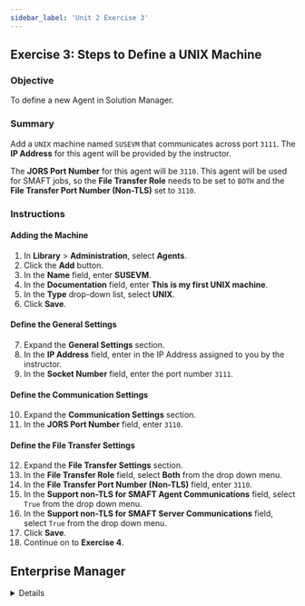```yaml
---
sidebar_label: 'Unit 2 Exercise 3'
---
```


## Exercise 3: Steps to Define a UNIX Machine

### Objective

To define a new Agent in Solution Manager.

### Summary

Add a ```UNIX``` machine named ```SUSEVM``` that communicates across port ```3111```. The **IP Address** for this agent will be provided by the instructor. 

The **JORS Port Number** for this agent will be ```3110```. This agent will be used for SMAFT jobs, so the **File Transfer Role** needs to be set to ```BOTH``` and the **File Transfer Port Number (Non-TLS)** set to ```3110```.

### Instructions

#### Adding the Machine

1.	In **Library** > **Administration**, select **Agents**. 
2.	Click the **Add** button. 
3.	In the **Name** field, enter **SUSEVM**. 
4.	In the **Documentation** field, enter **This is my first UNIX machine**.
5.	In the **Type** drop-down list, select **UNIX**.
6.  Click **Save**.

#### Define the General Settings

7.  Expand the **General Settings** section.
8.	In the **IP Address** field, enter in the IP Address assigned to you by the instructor.
9.  In the **Socket Number** field, enter the port number ```3111```.

#### Define the Communication Settings

10.	Expand the **Communication Settings** section.
11.	In the **JORS Port Number** field, enter ```3110```.

#### Define the File Transfer Settings

12.	Expand the **File Transfer Settings** section.
13.	In the **File Transfer Role** field, select **Both** from the drop down menu.
14. In the **File Transfer Port Number (Non-TLS)** field, enter ```3110```.
15. In the **Support non-TLS for SMAFT Agent Communications** field, select ```True``` from the drop down menu.
16. In the **Support non-TLS for SMAFT Server Communications** field, select ```True``` from the drop down menu.
17. Click **Save**.
18.	Continue on to **Exercise 4**.

## Enterprise Manager

<details>

<!--
<video width="320" height="240" controls>
  <source src="videobasic/U2E3.mp4" type="video/mp4"></source>
Your browser does not support the video tag.
</video>
-->

:::tip [Walkthrough Video - Unit 2 Exercise 3](../static/videobasic/U2E3.mp4)

:::

1.	Under the **Administration** topic, Double-Click on **Machines**. 
2.	Click the **Add** button on the **Machines** toolbar. 
3.	In the **Name** textbox, enter **SUSEVM**. 
4.	In the **Documentation** textbox, enter **This is My First UNIX machine**.
5.	In the **Machine Type** drop-down list, select **UNIX**.
6.	Make sure the **Socket Number** is ```3111```.
7.	Hard code the **IP address** to the address given by the instructor.
8.	Click the **Save** button on the **Machines** toolbar.
9.	Click on the **Open Advanced Settings Panel** link.
10.	Click on the **Communication Settings** tab.
11.	Click on the **JORS Port Number** row:
  * Located at the bottom of the **Advanced Machine Properties** screen, type ```3110``` for the **JORS Port** number.
  * Click the **Update** button.
12.	Click on the **File Transfer Settings** tab.
13.	Click on the **File Transfer Role** row:
  * Select **Both** from the **File Transfer Role** drop-down.
  * Click the **Update** button.
  * Change the **File Transfer Port Number (Non-TLS)** to ```3110```.
  *	Click the **Update** button.
  *	Click **Save**.
14.	Close the **Machines** tab.

</details>